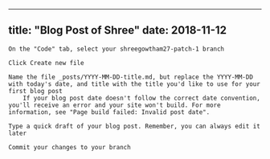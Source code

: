 
---
title: "Blog Post of Shree"
date: 2018-11-12
---
    On the "Code" tab, select your shreegowtham27-patch-1 branch

    Click Create new file

    Name the file _posts/YYYY-MM-DD-title.md, but replace the YYYY-MM-DD with today's date, and title with the title you'd like to use for your first blog post
        If your blog post date doesn't follow the correct date convention, you'll receive an error and your site won't build. For more information, see "Page build failed: Invalid post date".

    Type a quick draft of your blog post. Remember, you can always edit it later

    Commit your changes to your branch


